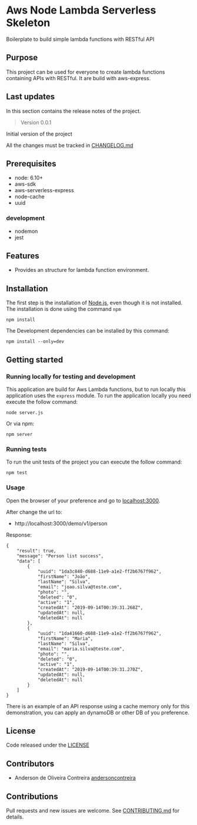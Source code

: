 # Aws Node Lambda Serverless Skeleton


Boilerplate to build simple lambda functions with RESTful API


 
 <!-- badges -->
 <!--
 [![Open Source Love](https://badges.frapsoft.com/os/mit/mit.svg?v=102)](LICENSE) 
 [![Build Status](https://travis-ci.org/andersoncontreira/http-tunnel-node.svg?branch=master)](https://travis-ci.org/andersoncontreira/http-tunnel-node)
 [![codecov](https://codecov.io/gh/andersoncontreira/http-tunnel-node/branch/master/graph/badge.svg)](https://codecov.io/gh/andersoncontreira/http-tunnel-node)
 -->
 <!-- -->
 
 ## Purpose
 This project can be used for everyone to create lambda functions containing APIs with RESTful. 
 It are build with aws-express.
    
  
 
 
 ## Last updates 
 In this section contains the release notes of the project.
 
 > Version 0.0.1
 

 Initial version of the project
 
 All the changes must be tracked in [CHANGELOG.md](CHANGELOG.md)
 
 ## Prerequisites
 * node: 6.10+
 * aws-sdk
 * aws-serverless-express
 * node-cache
 * uuid
 
 ### development
 * nodemon
 * jest
   
 ## Features
 * Provides an structure for lambda function environment.
 
 ## Installation
 
 The first step is the installation of [Node.js](https://nodejs.org/en/), even though it is not installed.
 The installation is done using the command `npm`  
 
 ``` 
 npm install 
 ``` 
 The Development dependencies can be installed by this command:
 ``` 
 npm install --only=dev
 ``` 
 
 ## Getting started
 ### Running locally for testing and development
 
 This application are build for Aws Lambda functions, but to run locally this application uses the `express` module.
 To run the application locally you need execute the follow command:
 
 ``` 
 node server.js 
 ```
 Or via npm: 
 ``` 
 npm server
 ```
 
 ### Running tests
 
 To run the unit tests of the project you can execute the follow command:
 ``` 
 npm test
 ```
 ### Usage
 
 Open the browser of your preference and go to [localhost:3000](http://localhost:300).
 
 After change the url to:
 * http://localhost:3000/demo/v1/person
 
 Response: 
 ```
 {
     "result": true,
     "message": "Person list success",
     "data": [
         {
             "uuid": "1da3c840-d688-11e9-a1e2-ff2b6767f962",
             "firstName": "João",
             "lastName": "Silva",
             "email": "joao.silva@teste.com",
             "photo": "",
             "deleted": "0",
             "active": "1",
             "createdAt": "2019-09-14T00:39:31.268Z",
             "updatedAt": null,
             "deletedAt": null
         },
         {
             "uuid": "1da41660-d688-11e9-a1e2-ff2b6767f962",
             "firstName": "Maria",
             "lastName": "Silva",
             "email": "maria.silva@teste.com",
             "photo": "",
             "deleted": "0",
             "active": "1",
             "createdAt": "2019-09-14T00:39:31.270Z",
             "updatedAt": null,
             "deletedAt": null
         }
     ]
 }
 ```
 
 There is an example of an API response using a cache memory only for this demonstration, you can apply an dynamoDB or other DB of you preference. 
 
 
 <!--
 ## Docs and references
    * [Docs] (https://github.com/Rentcars)
    * [Swagger] (https://github.com/Rentcars)
    * [Others] (https://github.com/Rentcars)
 -->
 ## License
 Code released under the [LICENSE](LICENSE)  
 
 ## Contributors
 
 * Anderson de Oliveira Contreira [andersoncontreira](https://github.com/andersoncontreira)
 
 ## Contributions 
  Pull requests and new issues are welcome. See [CONTRIBUTING.md](CONTRIBUTING.md) for details. 
